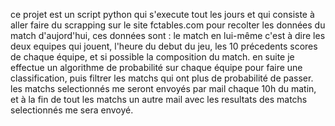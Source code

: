 ce projet est un script python qui s'execute tout les jours et qui consiste à aller faire du scrapping sur le site fctables.com pour recolter les données du  match d'aujord'hui, ces données sont : le match en lui-même c'est à dire les deux equipes qui jouent, l'heure du debut du jeu, les 10 précedents scores de chaque équipe, et si possible la composition du match.
en suite je effectue un algorithme de probabilité sur chaque équipe pour faire une classification, puis filtrer les matchs qui ont plus de probabilité de passer.
les matchs selectionnés me seront envoyés par mail chaque 10h du matin, et à la fin de tout les matchs un autre mail avec les resultats des matchs selectionnés me sera envoyé.  
